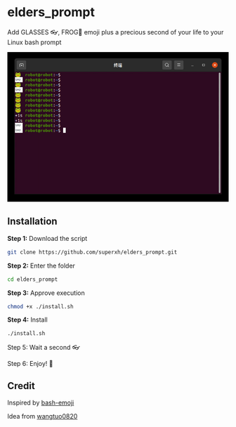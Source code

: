 # elders_prompt
Add GLASSES 👓, FROG🐸 emoji plus a precious second of your life to your Linux bash prompt

<img src="https://github.com/superxh/elders_prompt/blob/main/elders_prompt.gif?raw=true" alt="elders_prompt.gif" style="zoom: 67%;" />

## Installation

**Step 1:** Download the script

```bash
git clone https://github.com/superxh/elders_prompt.git
```

**Step 2:** Enter the folder

```bash
cd elders_prompt
```

**Step 3:** Approve execution

```bash
chmod +x ./install.sh
```

**Step 4:** Install

```bash
./install.sh
```

Step 5: Wait a second 👓

Step 6: Enjoy! 🐸

## Credit

Inspired by [bash-emoji](https://github.com/alextea/bash-emoji)

Idea from [wangtuo0820](https://github.com/wangtuo0820)
